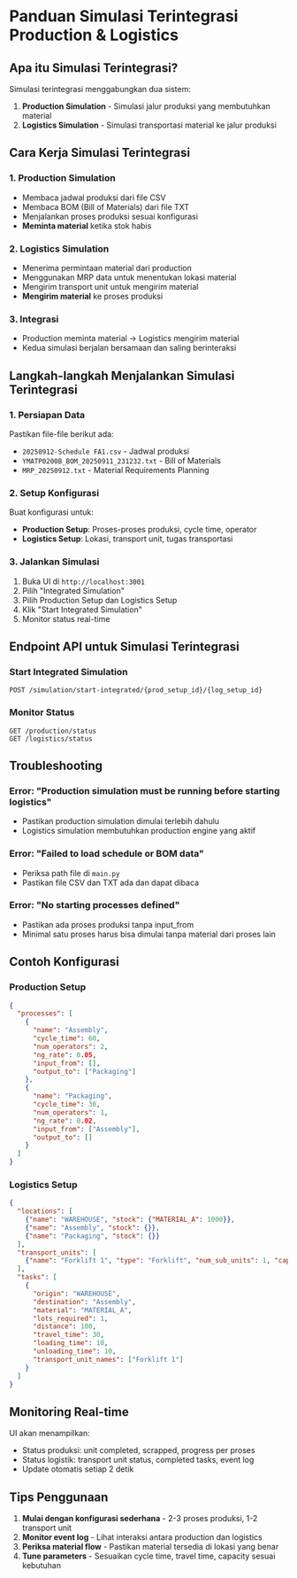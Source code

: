 # Panduan Simulasi Terintegrasi Production & Logistics

## Apa itu Simulasi Terintegrasi?

Simulasi terintegrasi menggabungkan dua sistem:
1. **Production Simulation** - Simulasi jalur produksi yang membutuhkan material
2. **Logistics Simulation** - Simulasi transportasi material ke jalur produksi

## Cara Kerja Simulasi Terintegrasi

### 1. Production Simulation
- Membaca jadwal produksi dari file CSV
- Membaca BOM (Bill of Materials) dari file TXT
- Menjalankan proses produksi sesuai konfigurasi
- **Meminta material** ketika stok habis

### 2. Logistics Simulation
- Menerima permintaan material dari production
- Menggunakan MRP data untuk menentukan lokasi material
- Mengirim transport unit untuk mengirim material
- **Mengirim material** ke proses produksi

### 3. Integrasi
- Production meminta material → Logistics mengirim material
- Kedua simulasi berjalan bersamaan dan saling berinteraksi

## Langkah-langkah Menjalankan Simulasi Terintegrasi

### 1. Persiapan Data
Pastikan file-file berikut ada:
- `20250912-Schedule FA1.csv` - Jadwal produksi
- `YMATP0200B_BOM_20250911_231232.txt` - Bill of Materials
- `MRP_20250912.txt` - Material Requirements Planning

### 2. Setup Konfigurasi
Buat konfigurasi untuk:
- **Production Setup**: Proses-proses produksi, cycle time, operator
- **Logistics Setup**: Lokasi, transport unit, tugas transportasi

### 3. Jalankan Simulasi
1. Buka UI di `http://localhost:3001`
2. Pilih "Integrated Simulation"
3. Pilih Production Setup dan Logistics Setup
4. Klik "Start Integrated Simulation"
5. Monitor status real-time

## Endpoint API untuk Simulasi Terintegrasi

### Start Integrated Simulation
```
POST /simulation/start-integrated/{prod_setup_id}/{log_setup_id}
```

### Monitor Status
```
GET /production/status
GET /logistics/status
```

## Troubleshooting

### Error: "Production simulation must be running before starting logistics"
- Pastikan production simulation dimulai terlebih dahulu
- Logistics simulation membutuhkan production engine yang aktif

### Error: "Failed to load schedule or BOM data"
- Periksa path file di `main.py`
- Pastikan file CSV dan TXT ada dan dapat dibaca

### Error: "No starting processes defined"
- Pastikan ada proses produksi tanpa input_from
- Minimal satu proses harus bisa dimulai tanpa material dari proses lain

## Contoh Konfigurasi

### Production Setup
```json
{
  "processes": [
    {
      "name": "Assembly",
      "cycle_time": 60,
      "num_operators": 2,
      "ng_rate": 0.05,
      "input_from": [],
      "output_to": ["Packaging"]
    },
    {
      "name": "Packaging",
      "cycle_time": 30,
      "num_operators": 1,
      "ng_rate": 0.02,
      "input_from": ["Assembly"],
      "output_to": []
    }
  ]
}
```

### Logistics Setup
```json
{
  "locations": [
    {"name": "WAREHOUSE", "stock": {"MATERIAL_A": 1000}},
    {"name": "Assembly", "stock": {}},
    {"name": "Packaging", "stock": {}}
  ],
  "transport_units": [
    {"name": "Forklift 1", "type": "Forklift", "num_sub_units": 1, "capacity_per_sub_unit": 10}
  ],
  "tasks": [
    {
      "origin": "WAREHOUSE",
      "destination": "Assembly",
      "material": "MATERIAL_A",
      "lots_required": 1,
      "distance": 100,
      "travel_time": 30,
      "loading_time": 10,
      "unloading_time": 10,
      "transport_unit_names": ["Forklift 1"]
    }
  ]
}
```

## Monitoring Real-time

UI akan menampilkan:
- Status produksi: unit completed, scrapped, progress per proses
- Status logistik: transport unit status, completed tasks, event log
- Update otomatis setiap 2 detik

## Tips Penggunaan

1. **Mulai dengan konfigurasi sederhana** - 2-3 proses produksi, 1-2 transport unit
2. **Monitor event log** - Lihat interaksi antara production dan logistics
3. **Periksa material flow** - Pastikan material tersedia di lokasi yang benar
4. **Tune parameters** - Sesuaikan cycle time, travel time, capacity sesuai kebutuhan
